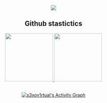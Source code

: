 <p align="center">
  <a href="https://github.com/s3xov1rtual">
    <img src="https://discord.c99.nl/widget/theme-3/768560347967651840.png"/>
     </a>
  </div>
  
<h2 align="center">Github stastictics</h2>

<div align="center">
  <a href="https://github.com/s3xov1rtual">
    <img height="150em" src="https://github-readme-stats.vercel.app/api?username=s3xov1rtual&count_private=true&include_all_commits=true&show_icons=true&theme=dark&hide_border=false&show_owner=true"/>
    <img height="150em" src="https://github-readme-stats.vercel.app/api/top-langs/?username=s3xov1rtual&theme=dark&hide_border=false&&layout=compact"/>
  </a>
</p><br>
<a href="https://github.com/s3xov1rtual""> <img alt="s3xov1rtual's Activity Graph" src="https://activity-graph.herokuapp.com/graph?username=s3xov1rtual&bg_color=0D1117&color=eca15b&line=eca15b&point=FFFFFF&hide_border=true" /></a>
